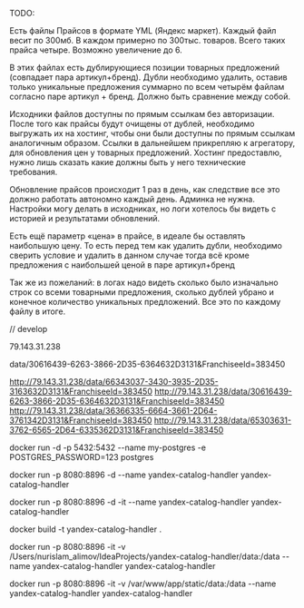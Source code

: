 TODO:

Есть файлы Прайсов в формате YML (Яндекс маркет). Каждый файл весит по 300мб. В каждом примерно по 300тыс. товаров. Всего таких прайса четыре. Возможно увеличение до 6.

В этих файлах есть дублирующиеся позиции товарных предложений (совпадает пара артикул+бренд). Дубли необходимо удалить, оставив только уникальные предложения суммарно по всем четырём файлам согласно паре артикул + бренд. Должно быть сравнение между собой.

Исходники файлов доступны по прямым ссылкам без авторизации. После того как прайсы будут очищены от дублей, необходимо выгружать их на хостинг, чтобы они были доступны по прямым ссылкам аналогичным образом. Ссылки в дальнейшем прикрепляю к агрегатору, для обновления цен у товарных предложений. Хостинг предоставлю, нужно лишь сказать какие должны быть у него технические требования.

Обновление прайсов происходит 1 раз в день, как следствие все это должно работать автономно каждый день. Админка не нужна.  Настройки могу делать в исходниках, но логи хотелось бы видеть с историей и результатами обновлений.

Есть ещё параметр «цена» в прайсе, в идеале бы оставлять наибольшую цену. То есть перед тем как удалить дубли, необходимо сверить условие и удалить в данном случае тогда всё кроме предложения с наибольшей ценой в паре артикул+бренд

Так же из пожеланий: в логах надо видеть сколько было изначально строк со всеми товарными предложения, сколько дублей убрано и конечное количество уникальных предложений. Все это по каждому файлу в итоге.

// develop

79.143.31.238

data/30616439-6263-3866-2D35-6364632D3131&FranchiseeId=383450

http://79.143.31.238/data/66343037-3430-3935-2D35-3163632D3131&FranchiseeId=383450
http://79.143.31.238/data/30616439-6263-3866-2D35-6364632D3131&FranchiseeId=383450
http://79.143.31.238/data/36366335-6664-3661-2D64-3761342D3131&FranchiseeId=383450
http://79.143.31.238/data/65303631-3762-6565-2D64-6335362D3131&FranchiseeId=383450

docker run -d -p 5432:5432 --name my-postgres -e POSTGRES_PASSWORD=123 postgres

docker run -p 8080:8896 -d --name yandex-catalog-handler yandex-catalog-handler

docker run -p 8080:8896 -d -it --name yandex-catalog-handler yandex-catalog-handler

docker build -t yandex-catalog-handler .

docker run -p 8080:8896 -it -v /Users/nurislam_alimov/IdeaProjects/yandex-catalog-handler/data:/data --name yandex-catalog-handler yandex-catalog-handler

docker run -p 8080:8896 -it -v /var/www/app/static/data:/data --name yandex-catalog-handler yandex-catalog-handler